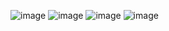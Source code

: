 ![image](https://github.com/Mouneeshsaravanan/task-5/assets/143420214/73730d4c-5f2c-4282-95cc-7fdcd88c634d)
![image](https://github.com/Mouneeshsaravanan/task-5/assets/143420214/ba158aeb-780e-4a1d-b131-d464b980fc56)
![image](https://github.com/Mouneeshsaravanan/task-5/assets/143420214/942b2090-6e42-4449-aabd-f8913aa794f7)
![image](https://github.com/Mouneeshsaravanan/task-5/assets/143420214/822436a9-5615-4354-9d9a-1812e476033f)


